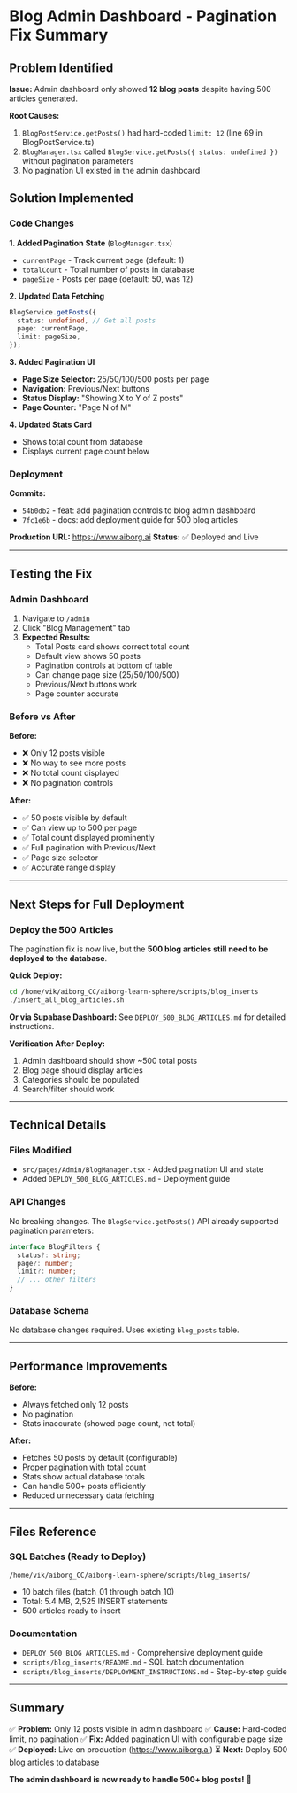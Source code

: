 # Blog Admin Dashboard - Pagination Fix Summary

## Problem Identified

**Issue:** Admin dashboard only showed **12 blog posts** despite having 500 articles generated.

**Root Causes:**

1. `BlogPostService.getPosts()` had hard-coded `limit: 12` (line 69 in BlogPostService.ts)
2. `BlogManager.tsx` called `BlogService.getPosts({ status: undefined })` without pagination
   parameters
3. No pagination UI existed in the admin dashboard

## Solution Implemented

### Code Changes

**1. Added Pagination State** (`BlogManager.tsx`)

- `currentPage` - Track current page (default: 1)
- `totalCount` - Total number of posts in database
- `pageSize` - Posts per page (default: 50, was 12)

**2. Updated Data Fetching**

```typescript
BlogService.getPosts({
  status: undefined, // Get all posts
  page: currentPage,
  limit: pageSize,
});
```

**3. Added Pagination UI**

- **Page Size Selector:** 25/50/100/500 posts per page
- **Navigation:** Previous/Next buttons
- **Status Display:** "Showing X to Y of Z posts"
- **Page Counter:** "Page N of M"

**4. Updated Stats Card**

- Shows total count from database
- Displays current page count below

### Deployment

**Commits:**

- `54b0db2` - feat: add pagination controls to blog admin dashboard
- `7fc1e6b` - docs: add deployment guide for 500 blog articles

**Production URL:** https://www.aiborg.ai **Status:** ✅ Deployed and Live

---

## Testing the Fix

### Admin Dashboard

1. Navigate to `/admin`
2. Click "Blog Management" tab
3. **Expected Results:**
   - Total Posts card shows correct total count
   - Default view shows 50 posts
   - Pagination controls at bottom of table
   - Can change page size (25/50/100/500)
   - Previous/Next buttons work
   - Page counter accurate

### Before vs After

**Before:**

- ❌ Only 12 posts visible
- ❌ No way to see more posts
- ❌ No total count displayed
- ❌ No pagination controls

**After:**

- ✅ 50 posts visible by default
- ✅ Can view up to 500 per page
- ✅ Total count displayed prominently
- ✅ Full pagination with Previous/Next
- ✅ Page size selector
- ✅ Accurate range display

---

## Next Steps for Full Deployment

### Deploy the 500 Articles

The pagination fix is now live, but the **500 blog articles still need to be deployed to the
database**.

**Quick Deploy:**

```bash
cd /home/vik/aiborg_CC/aiborg-learn-sphere/scripts/blog_inserts
./insert_all_blog_articles.sh
```

**Or via Supabase Dashboard:** See `DEPLOY_500_BLOG_ARTICLES.md` for detailed instructions.

**Verification After Deploy:**

1. Admin dashboard should show ~500 total posts
2. Blog page should display articles
3. Categories should be populated
4. Search/filter should work

---

## Technical Details

### Files Modified

- `src/pages/Admin/BlogManager.tsx` - Added pagination UI and state
- Added `DEPLOY_500_BLOG_ARTICLES.md` - Deployment guide

### API Changes

No breaking changes. The `BlogService.getPosts()` API already supported pagination parameters:

```typescript
interface BlogFilters {
  status?: string;
  page?: number;
  limit?: number;
  // ... other filters
}
```

### Database Schema

No database changes required. Uses existing `blog_posts` table.

---

## Performance Improvements

**Before:**

- Always fetched only 12 posts
- No pagination
- Stats inaccurate (showed page count, not total)

**After:**

- Fetches 50 posts by default (configurable)
- Proper pagination with total count
- Stats show actual database totals
- Can handle 500+ posts efficiently
- Reduced unnecessary data fetching

---

## Files Reference

### SQL Batches (Ready to Deploy)

`/home/vik/aiborg_CC/aiborg-learn-sphere/scripts/blog_inserts/`

- 10 batch files (batch_01 through batch_10)
- Total: 5.4 MB, 2,525 INSERT statements
- 500 articles ready to insert

### Documentation

- `DEPLOY_500_BLOG_ARTICLES.md` - Comprehensive deployment guide
- `scripts/blog_inserts/README.md` - SQL batch documentation
- `scripts/blog_inserts/DEPLOYMENT_INSTRUCTIONS.md` - Step-by-step guide

---

## Summary

✅ **Problem:** Only 12 posts visible in admin dashboard ✅ **Cause:** Hard-coded limit, no
pagination ✅ **Fix:** Added pagination UI with configurable page size ✅ **Deployed:** Live on
production (https://www.aiborg.ai) ⏳ **Next:** Deploy 500 blog articles to database

**The admin dashboard is now ready to handle 500+ blog posts!** 🎉
